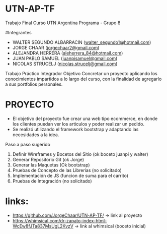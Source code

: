 # UTN-AP-TF
Trabajo Final Curso UTN Argentina Programa - Grupo 8

#Integrantes
- WALTER SEGUNDO ALBARRACIN (walter_segundo1@hotmail.com)
- JORGE CHAAR (jorgechaar2@gmail.com)
- ALEJANDRA HERRERA (aleherrera_84@hotmail.com)
- JUAN PABLO SAMUEL (juanpisamuel@gmail.com)
- NICOLAS STRUCELJ (nicolas.strucelj@gmail.com)

Trabajo Práctico Integrador
Objetivo
Concretar un proyecto aplicando los conocimientos impartidos a lo largo del curso, con la
finalidad de agregarlo a sus portfolios personales.

# PROYECTO
- El objetivo del proyecto fue crear una web tipo ecommerce, en donde los clientes puedan ver los articulos y poder realizar un pedido.
- Se realizó utilizando el framework bootstrap y adaptando las necesidades a la idea.



Paso a paso sugerido
1) Definir Wireframes y Bocetos del Sitio (ok boceto juanpi y walter)
2) Generar Repositorio Git (ok Jorge)
3) Generar las Maquetas (Ok bootstrap)
4) Pruebas de Concepto de las Librerías (no solicitado)
5) Implementación de JS (funcion de suma para el carrito)
6) Pruebas de Integración (no solicitado)

# links:
- https://github.com/JorgeChaar/UTN-AP-TF/ -> link al proyecto
- https://whimsical.com/dr-zapato-index-html-WcEw8fJTa837MsUgL2KvzV -> link al whimsical (boceto inicial)
